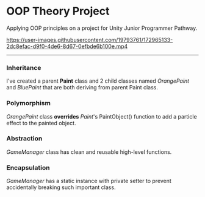 # OOP Theory Project
 Applying OOP principles on a project for Unity Junior Programmer Pathway.


https://user-images.githubusercontent.com/19793761/172965133-2dc8efac-d9f0-4de6-8d67-0efbde6b100e.mp4


---

### Inheritance
I've created a parent **Paint** class and 2 child classes named *OrangePaint* and *BluePaint* that are both deriving from parent Paint class.

### Polymorphism
*OrangePaint* class **overrides** *Paint*'s PaintObject() function to add a particle effect to the painted object.

### Abstraction
*GameManager* class has clean and reusable high-level functions.

### Encapsulation
*GameManager* has a static instance with private setter to prevent accidentally breaking such important class.
